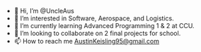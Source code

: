 - 👋 Hi, I’m @UncleAus
- 👀 I’m interested in Software, Aerospace, and Logistics.
- 🌱 I’m currently learning Advanced Programming 1 & 2 at CCU.
- 💞️ I’m looking to collaborate on 2 final projects for school.
- 📫 How to reach me AustinKeisling95@gmail.com

<!---
UncleAus/UncleAus is a ✨ special ✨ repository because its `README.md` (this file) appears on your GitHub profile.
You can click the Preview link to take a look at your changes.
--->
